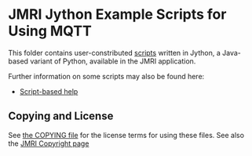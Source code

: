 JMRI Jython Example Scripts for Using MQTT
======================================================

This folder contains user-constributed [scripts][1] written in Jython, a Java-based
variant of Python, available in the JMRI application.

Further information on some scripts may also be found here:
 - [Script-based help][2]
 
## Copying and License 

See [the COPYING file][3] for the license terms for using these files.  See also the [JMRI Copyright page][4]


[1]: https://www.jmri.org/help/en/html/tools/scripting/index.shtml
[2]: https://www.jmri.org/help/en/html/scripthelp/
[3]: https://www.jmri.org/jython/COPYING
[4]: https://www.jmri.org/Copyright.html


